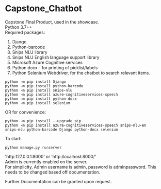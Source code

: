 # Capstone_Chatbot
Capstone Final Product, used in the showcase.<br>
Python 3.7++<br>
Required packages:<br>
1. Django<br>
2. Python-barcode<br>
3. Snips NLU library<br>
4. Snips NLU English language support library<br>
5. Microsoft Azure Cognitive services<br>
6. Python docx - for printing of picklist/labels<br>
7. Python Selenium Webdriver, for the chatbot to search relevant items.<br>

```
python -m pip install Django
python -m pip install python-barcode
python -m pip install snips-nlu
python -m pip install azure-cognitiveservices-speech
python -m pip install python-docx
python -m pip install selenium
```
OR 
for convenience:
```
python -m pip install --upgrade pip 
python -m pip install azure-cognitiveservices-speech snips-nlu-en snips-nlu python-barcode Django python-docx selenium
```
To start:<br>
```
python manage.py runserver
```
'http:127.0.0.1:8000' or 'http:/localhost:8000/'<br>
Admin is currently enabled on the server.<br>
For simplicity, Admin username is admin, password is adminpassword. This needs to be changed based off documentation.

Further Documentation can be granted upon request.
